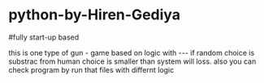 # python-by-Hiren-Gediya
#fully start-up based



this is one type of gun - game based on logic with --- if random choice is substrac from human choice is smaller than system will loss. also you can check program by run that files with differnt logic
